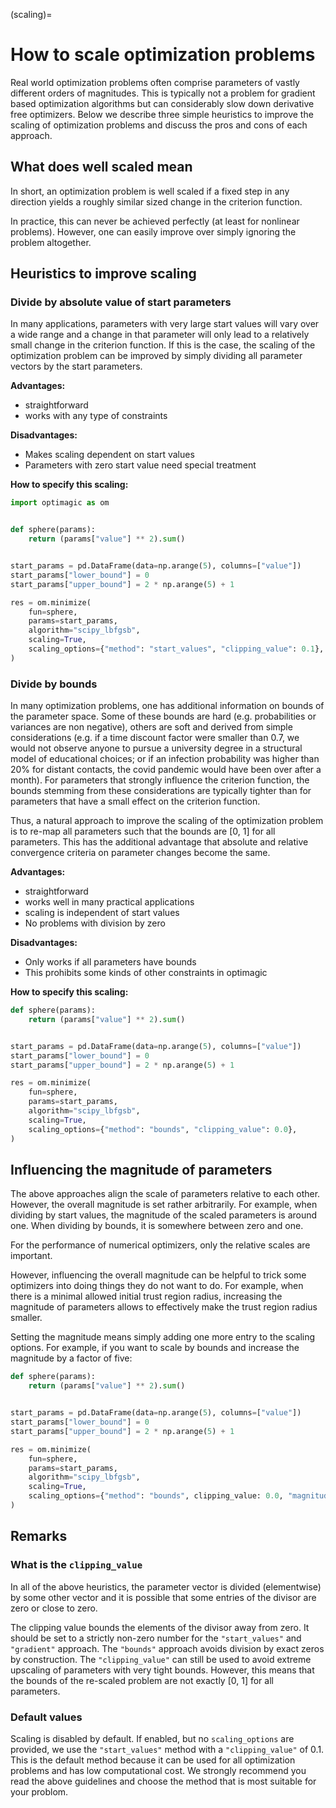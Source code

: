 (scaling)=

# How to scale optimization problems

Real world optimization problems often comprise parameters of vastly different orders of
magnitudes. This is typically not a problem for gradient based optimization algorithms
but can considerably slow down derivative free optimizers. Below we describe three
simple heuristics to improve the scaling of optimization problems and discuss the pros
and cons of each approach.

## What does well scaled mean

In short, an optimization problem is well scaled if a fixed step in any direction yields
a roughly similar sized change in the criterion function.

In practice, this can never be achieved perfectly (at least for nonlinear problems).
However, one can easily improve over simply ignoring the problem altogether.

## Heuristics to improve scaling

### Divide by absolute value of start parameters

In many applications, parameters with very large start values will vary over a wide
range and a change in that parameter will only lead to a relatively small change in the
criterion function. If this is the case, the scaling of the optimization problem can be
improved by simply dividing all parameter vectors by the start parameters.

**Advantages:**

- straightforward
- works with any type of constraints

**Disadvantages:**

- Makes scaling dependent on start values
- Parameters with zero start value need special treatment

**How to specify this scaling:**

```python
import optimagic as om


def sphere(params):
    return (params["value"] ** 2).sum()


start_params = pd.DataFrame(data=np.arange(5), columns=["value"])
start_params["lower_bound"] = 0
start_params["upper_bound"] = 2 * np.arange(5) + 1

res = om.minimize(
    fun=sphere,
    params=start_params,
    algorithm="scipy_lbfgsb",
    scaling=True,
    scaling_options={"method": "start_values", "clipping_value": 0.1},
)
```

### Divide by bounds

In many optimization problems, one has additional information on bounds of the parameter
space. Some of these bounds are hard (e.g. probabilities or variances are non negative),
others are soft and derived from simple considerations (e.g. if a time discount factor
were smaller than 0.7, we would not observe anyone to pursue a university degree in a
structural model of educational choices; or if an infection probability was higher than
20% for distant contacts, the covid pandemic would have been over after a month). For
parameters that strongly influence the criterion function, the bounds stemming from
these considerations are typically tighter than for parameters that have a small effect
on the criterion function.

Thus, a natural approach to improve the scaling of the optimization problem is to re-map
all parameters such that the bounds are \[0, 1\] for all parameters. This has the
additional advantage that absolute and relative convergence criteria on parameter
changes become the same.

**Advantages:**

- straightforward
- works well in many practical applications
- scaling is independent of start values
- No problems with division by zero

**Disadvantages:**

- Only works if all parameters have bounds
- This prohibits some kinds of other constraints in optimagic

**How to specify this scaling:**

```python
def sphere(params):
    return (params["value"] ** 2).sum()


start_params = pd.DataFrame(data=np.arange(5), columns=["value"])
start_params["lower_bound"] = 0
start_params["upper_bound"] = 2 * np.arange(5) + 1

res = om.minimize(
    fun=sphere,
    params=start_params,
    algorithm="scipy_lbfgsb",
    scaling=True,
    scaling_options={"method": "bounds", "clipping_value": 0.0},
)
```

## Influencing the magnitude of parameters

The above approaches align the scale of parameters relative to each other. However, the
overall magnitude is set rather arbitrarily. For example, when dividing by start values,
the magnitude of the scaled parameters is around one. When dividing by bounds, it is
somewhere between zero and one.

For the performance of numerical optimizers, only the relative scales are important.

However, influencing the overall magnitude can be helpful to trick some optimizers into
doing things they do not want to do. For example, when there is a minimal allowed
initial trust region radius, increasing the magnitude of parameters allows to
effectively make the trust region radius smaller.

Setting the magnitude means simply adding one more entry to the scaling options. For
example, if you want to scale by bounds and increase the magnitude by a factor of five:

```python
def sphere(params):
    return (params["value"] ** 2).sum()


start_params = pd.DataFrame(data=np.arange(5), columns=["value"])
start_params["lower_bound"] = 0
start_params["upper_bound"] = 2 * np.arange(5) + 1

res = om.minimize(
    fun=sphere,
    params=start_params,
    algorithm="scipy_lbfgsb",
    scaling=True,
    scaling_options={"method": "bounds", clipping_value: 0.0, "magnitude": 5},
)
```

## Remarks

### What is the `clipping_value`

In all of the above heuristics, the parameter vector is divided (elementwise) by some
other vector and it is possible that some entries of the divisor are zero or close to
zero.

The clipping value bounds the elements of the divisor away from zero. It should be set
to a strictly non-zero number for the `"start_values"` and `"gradient"` approach. The
`"bounds"` approach avoids division by exact zeros by construction. The
`"clipping_value"` can still be used to avoid extreme upscaling of parameters with very
tight bounds. However, this means that the bounds of the re-scaled problem are not
exactly \[0, 1\] for all parameters.

### Default values

Scaling is disabled by default. If enabled, but no `scaling_options` are provided, we
use the `"start_values"` method with a `"clipping_value"` of 0.1. This is the default
method because it can be used for all optimization problems and has low computational
cost. We strongly recommend you read the above guidelines and choose the method that is
most suitable for your problom.
